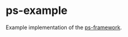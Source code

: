 ps-example
==========

Example implementation of the [ps-framework](https://github.com/itszootime/ps-framework).
